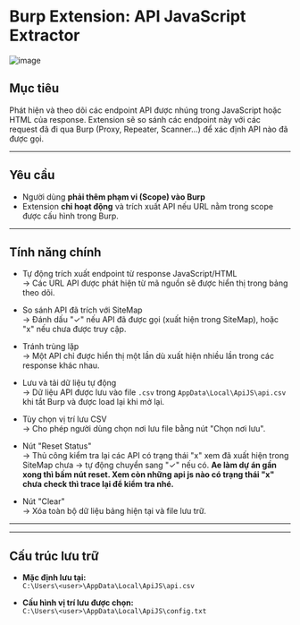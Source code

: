 # Burp Extension: API JavaScript Extractor

![image](https://github.com/user-attachments/assets/6661320d-da41-4ebe-92d9-f07d6169a7e2)





## Mục tiêu
Phát hiện và theo dõi các endpoint API được nhúng trong JavaScript hoặc HTML của response. Extension sẽ so sánh các endpoint này với các request đã đi qua Burp (Proxy, Repeater, Scanner...) để xác định API nào đã được gọi.

---

## Yêu cầu

- Người dùng **phải thêm phạm vi (Scope) vào Burp**
- Extension **chỉ hoạt động** và trích xuất API nếu URL nằm trong scope được cấu hình trong Burp.

---

## Tính năng chính

- Tự động trích xuất endpoint từ response JavaScript/HTML  
  → Các URL API được phát hiện từ mã nguồn sẽ được hiển thị trong bảng theo dõi.

- So sánh API đã trích với SiteMap  
  → Đánh dấu "✓" nếu API đã được gọi (xuất hiện trong SiteMap), hoặc "x" nếu chưa được truy cập.

- Tránh trùng lặp  
  → Một API chỉ được hiển thị một lần dù xuất hiện nhiều lần trong các response khác nhau.

- Lưu và tải dữ liệu tự động  
  → Dữ liệu API được lưu vào file `.csv` trong `AppData\Local\ApiJS\api.csv` khi tắt Burp và được load lại khi mở lại.

- Tùy chọn vị trí lưu CSV  
  → Cho phép người dùng chọn nơi lưu file bằng nút "Chọn nơi lưu".

- Nút "Reset Status"  
  → Thủ công kiểm tra lại các API có trạng thái "x" xem đã xuất hiện trong SiteMap chưa → tự động chuyển sang "✓" nếu có.
  **Ae làm dự án gần xong thì bấm nút reset. Xem còn những api js nào có trạng thái "x" chưa check thì trace lại để kiểm tra nhé.**

- Nút "Clear"  
  → Xóa toàn bộ dữ liệu bảng hiện tại và file lưu trữ.

---


---

## Cấu trúc lưu trữ

- **Mặc định lưu tại:**  
  `C:\Users\<user>\AppData\Local\ApiJS\api.csv`

- **Cấu hình vị trí lưu được chọn:**  
  `C:\Users\<user>\AppData\Local\ApiJS\config.txt`
